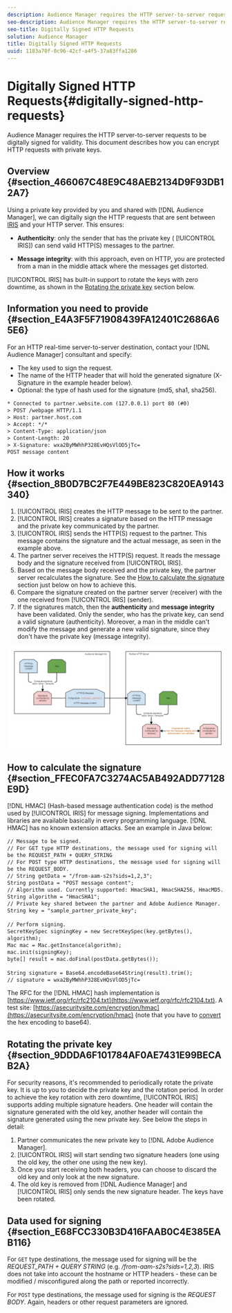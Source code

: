 ```yaml
---
description: Audience Manager requires the HTTP server-to-server requests to be digitally signed for validity. This document describes how you can encrypt HTTP requests with private keys.
seo-description: Audience Manager requires the HTTP server-to-server requests to be digitally signed for validity. This document describes how you can encrypt HTTP requests with private keys.
seo-title: Digitally Signed HTTP Requests
solution: Audience Manager
title: Digitally Signed HTTP Requests
uuid: 1183a70f-0c96-42cf-a4f5-37a83ffa1286
---
```


# Digitally Signed HTTP Requests{#digitally-signed-http-requests}

Audience Manager requires the HTTP server-to-server requests to be digitally signed for validity. This document describes how you can encrypt HTTP requests with private keys.

## Overview {#section_466067C48E9C48AEB2134D9F93DB12A7}

<!-- 

digitally_signed_http_requests.xml

 -->

Using a private key provided by you and shared with [!DNL Audience Manager], we can digitally sign the HTTP requests that are sent between [IRIS](../../../reference/system-components/components-data-action.md#section_1966DC17FD14419E943CEF04F13A005B) and your HTTP server. This ensures:

* **Authenticity**: only the sender that has the private key ( [!UICONTROL IRIS]) can send valid HTTP(S) messages to the partner. 

* **Message integrity**: with this approach, even on HTTP, you are protected from a man in the middle attack where the messages get distorted.

[!UICONTROL IRIS] has built-in support to rotate the keys with zero downtime, as shown in the [Rotating the private key](../../../integration/receiving-audience-data/real-time-outbound-transfers/digitally-signed-http-requests.md#section_9DDDA6F101784AF0AE7431E99BECAB2A) section below.

## Information you need to provide {#section_E4A3F5F71908439FA12401C2686A65E6}

For an HTTP real-time server-to-server destination, contact your [!DNL Audience Manager] consultant and specify:

* The key used to sign the request. 
* The name of the HTTP header that will hold the generated signature (X-Signature in the example header below). 
* Optional: the type of hash used for the signature (md5, sha1, sha256).

```
* Connected to partner.website.com (127.0.0.1) port 80 (#0) 
> POST /webpage HTTP/1.1 
> Host: partner.host.com 
> Accept: */* 
> Content-Type: application/json 
> Content-Length: 20 
> X-Signature: wxa2ByMWhhP328EvHQsVlOD5jTc= 
POST message content
```

## How it works {#section_8B0D7BC2F7E449BE823C820EA9143340}

1. [!UICONTROL IRIS] creates the HTTP message to be sent to the partner. 
1. [!UICONTROL IRIS] creates a signature based on the HTTP message and the private key communicated by the partner. 
1. [!UICONTROL IRIS] sends the HTTP(S) request to the partner. This message contains the signature and the actual message, as seen in the example above. 
1. The partner server receives the HTTP(S) request. It reads the message body and the signature received from [!UICONTROL IRIS]. 
1. Based on the message body received and the private key, the partner server recalculates the signature. See the [How to calculate the signature](../../../integration/receiving-audience-data/real-time-outbound-transfers/digitally-signed-http-requests.md#section_FFEC0FA7C3274AC5AB492ADD77128E9D) section just below on how to achieve this. 
1. Compare the signature created on the partner server (receiver) with the one received from [!UICONTROL IRIS] (sender). 
1. If the signatures match, then the **authenticity** and **message integrity** have been validated. Only the sender, who has the private key, can send a valid signature (authenticity). Moreover, a man in the middle can't modify the message and generate a new valid signature, since they don't have the private key (message integrity).

![](assets/iris-digitally-sign-http-request.png)

## How to calculate the signature {#section_FFEC0FA7C3274AC5AB492ADD77128E9D}

[!DNL HMAC] (Hash-based message authentication code) is the method used by [!UICONTROL IRIS] for message signing. Implementations and libraries are available basically in every programming language. [!DNL HMAC] has no known extension attacks. See an example in Java below:

```
// Message to be signed. 
// For GET type HTTP destinations, the message used for signing will be the REQUEST_PATH + QUERY_STRING 
// For POST type HTTP destinations, the message used for signing will be the REQUEST_BODY. 
// String getData = "/from-aam-s2s?sids=1,2,3"; 
String postData = "POST message content"; 
// Algorithm used. Currently supported: HmacSHA1, HmacSHA256, HmacMD5. 
String algorithm = "HmacSHA1"; 
// Private key shared between the partner and Adobe Audience Manager. 
String key = "sample_partner_private_key"; 
  
// Perform signing. 
SecretKeySpec signingKey = new SecretKeySpec(key.getBytes(), algorithm); 
Mac mac = Mac.getInstance(algorithm); 
mac.init(signingKey); 
byte[] result = mac.doFinal(postData.getBytes()); 
  
String signature = Base64.encodeBase64String(result).trim(); 
// signature = wxa2ByMWhhP328EvHQsVlOD5jTc=
```

The RFC for the [!DNL HMAC] hash implementation is [https://www.ietf.org/rfc/rfc2104.txt](https://www.ietf.org/rfc/rfc2104.txt). A test site: [https://asecuritysite.com/encryption/hmac](https://asecuritysite.com/encryption/hmac) (note that you have to [convert](https://tomeko.net/online_tools/hex_to_base64.php?lang=en) the hex encoding to base64).

## Rotating the private key {#section_9DDDA6F101784AF0AE7431E99BECAB2A}

For security reasons, it's recommended to periodically rotate the private key. It is up to you to decide the private key and the rotation period. In order to achieve the key rotation with zero downtime, [!UICONTROL IRIS] supports adding multiple signature headers. One header will contain the signature generated with the old key, another header will contain the signature generated using the new private key. See below the steps in detail:

1. Partner communicates the new private key to [!DNL Adobe Audience Manager]. 
1. [!UICONTROL IRIS] will start sending two signature headers (one using the old key, the other one using the new key). 
1. Once you start receiving both headers, you can choose to discard the old key and only look at the new signature. 
1. The old key is removed from [!DNL Audience Manager] and [!UICONTROL IRIS] only sends the new signature header. The keys have been rotated.

## Data used for signing {#section_E68FCC330B3D416FAAB0C4E385EAB116}

For `GET` type destinations, the message used for signing will be the *REQUEST_PATH + QUERY STRING* (e.g. */from-aam-s2s?sids=1,2,3*). IRIS does not take into account the hostname or HTTP headers - these can be modified / misconfigured along the path or reported incorrectly.

For `POST` type destinations, the message used for signing is the *REQUEST BODY*. Again, headers or other request parameters are ignored. 
